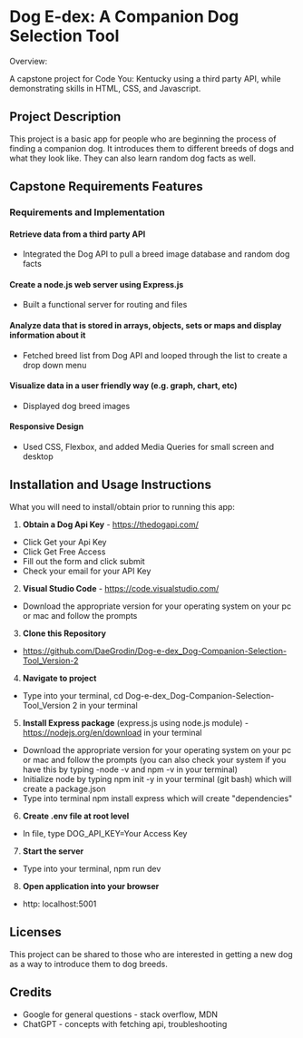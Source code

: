 # Dog E-dex: A Companion Dog Selection Tool

Overview:

A capstone project for Code You: Kentucky using a third party API, while demonstrating skills 
in HTML, CSS, and Javascript.

## Project Description 

This project is a basic app for people who are beginning the process of finding a companion dog.
It introduces them to different breeds of dogs and what they look like. They can also learn random dog facts as well.

## Capstone Requirements Features

### Requirements and Implementation

#### Retrieve data from a third party API
- Integrated the Dog API to pull a breed image database and random dog facts

#### Create a node.js web server using Express.js
- Built a functional server for routing and files

#### Analyze data that is stored in arrays, objects, sets or maps and display information about it
- Fetched breed list from Dog API and looped through the list to create a drop down menu

#### Visualize data in a user friendly way (e.g. graph, chart, etc)
- Displayed dog breed images

#### Responsive Design
- Used CSS, Flexbox, and added Media Queries for small screen and desktop 

## Installation and Usage Instructions

What you will need to install/obtain prior to running this app:

1. **Obtain a Dog Api Key** - https://thedogapi.com/
- Click Get your Api Key
- Click Get Free Access
- Fill out the form and click submit
- Check your email for your API Key


2. **Visual Studio Code** - https://code.visualstudio.com/
- Download the appropriate version for your operating system on your pc or mac and follow the prompts


3. **Clone this Repository**
- https://github.com/DaeGrodin/Dog-e-dex_Dog-Companion-Selection-Tool_Version-2


4. **Navigate to project**
- Type into your terminal, cd Dog-e-dex_Dog-Companion-Selection-Tool_Version 2 in your terminal


5. **Install Express package** (express.js using node.js module) - https://nodejs.org/en/download in your terminal
- Download the appropriate version for your operating system on your pc or mac and follow the prompts (you can also check your system if you have this by typing -node -v and npm -v in your terminal)
- Initialize node by typing npm init -y in your terminal (git bash) which will create a package.json
- Type into terminal npm install express which will create "dependencies"


6. **Create .env file at root level**
- In file, type DOG_API_KEY=Your Access Key


7. **Start the server**
- Type into your terminal, npm run dev


8. **Open application into your browser**
- http: localhost:5001


## Licenses

This project can be shared to those who are interested in getting a new dog as a way to introduce them to dog breeds.

## Credits
- Google for general questions - stack overflow, MDN
- ChatGPT - concepts with fetching api, troubleshooting